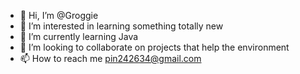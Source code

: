 - 👋 Hi, I’m @Groggie
- 👀 I’m interested in learning something totally new
- 🌱 I’m currently learning Java
- 💞️ I’m looking to collaborate on projects that help the environment
- 📫 How to reach me pin242634@gmail.com

<!---
Groggie/Groggie is a ✨ special ✨ repository because its `README.md` (this file) appears on your GitHub profile.
You can click the Preview link to take a look at your changes.
--->
